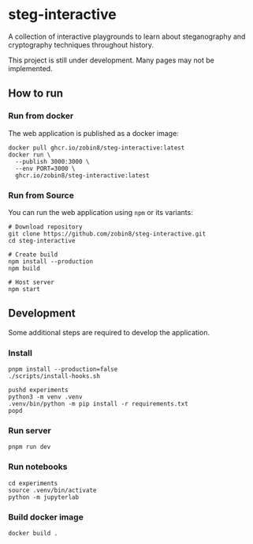 # steg-interactive
A collection of interactive playgrounds to learn about steganography and cryptography techniques throughout history.

This project is still under development. Many pages may not be implemented.

## How to run

### Run from docker

The web application is published as a docker image:

```
docker pull ghcr.io/zobin8/steg-interactive:latest
docker run \
  --publish 3000:3000 \
  --env PORT=3000 \
  ghcr.io/zobin8/steg-interactive:latest
```

### Run from Source

You can run the web application using `npm` or its variants:

```
# Download repository
git clone https://github.com/zobin8/steg-interactive.git
cd steg-interactive

# Create build
npm install --production
npm build

# Host server
npm start
```

## Development

Some additional steps are required to develop the application.

### Install
```
pnpm install --production=false
./scripts/install-hooks.sh

pushd experiments
python3 -m venv .venv
.venv/bin/python -m pip install -r requirements.txt
popd
```

### Run server
```
pnpm run dev
```

### Run notebooks
```
cd experiments
source .venv/bin/activate
python -m jupyterlab
```

### Build docker image
```
docker build .
```
